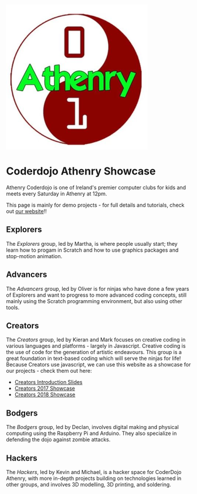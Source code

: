 ![CoderDojo Athenry](images/cdathenry.JPG?raw=true "CDAthenry")

# Coderdojo Athenry Showcase

Athenry Coderdojo is one of Ireland's premier computer clubs for kids and meets every Saturday in Athenry at 12pm.  

This page is mainly for demo projects - for full details and tutorials, check out [our website](http://coderdojoathenry.com)!!

## Explorers
The _Explorers_ group, led by Martha, is where people usually start; they learn how to progam in Scratch and how to use graphics packages and stop-motion animation.  

## Advancers
The _Advancers_ group, led by Oliver is for ninjas who have done a few years of Explorers and want to progress to more advanced coding concepts, still mainly using the Scratch programming environment, but also using other tools.  

## Creators
The _Creators_ group, led by Kieran and Mark focuses on creative coding in various languages and platforms - largely in Javascript.  Creative coding is the use of code for the generation of artistic endeavours. This group is a great foundation in text-based coding which will serve the ninjas for life!  Because Creators use javascript, we can use this website as a showcase for our projects - check them out here:

- [Creators Introduction Slides](https://coderdojoathenry.github.io/coderdojo-intro2017)
- [Creators 2017 Showcase](https://coderdojoathenry.github.io/creators2017)
- [Creators 2018 Showcase](https://coderdojoathenry.github.io/creators2018)

## Bodgers 
The _Bodgers_ group, led by Declan, involves digital making and physical computing using the Raspberry Pi and Arduino.  They also specialize in defending the dojo against zombie attacks.

## Hackers
The _Hackers_, led by Kevin and Michael, is a hacker space for CoderDojo Athenry, with more in-depth projects building on technologies learned in other groups, and involves 3D modelling, 3D printing, and soldering.
